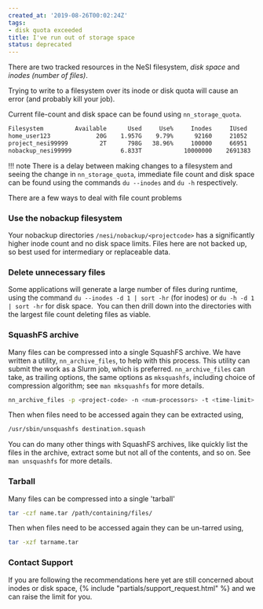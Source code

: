 ```yaml
---
created_at: '2019-08-26T00:02:24Z'
tags:
- disk quota exceeded
title: I've run out of storage space
status: deprecated
---
```


There are two tracked resources in the NeSI filesystem, *disk space* and
*inodes (number of files)*.

Trying to write to a filesystem over its inode or disk quota will cause
an error (and probably kill your job).

Current file-count and disk space can be found using `nn_storage_quota`.

```sh
Filesystem         Available      Used     Use%     Inodes     IUsed     IUse%
home_user123             20G    1.957G    9.79%      92160     21052    22.84%
project_nesi99999         2T      798G   38.96%     100000     66951    66.95%
nobackup_nesi99999              6.833T            10000000    2691383   26.91%
```

!!! note
     There is a delay between making changes to a filesystem and seeing the
     change in `nn_storage_quota`, immediate file count and disk space can
     be found using the commands `du --inodes` and `du -h` respectively.

There are a few ways to deal with file count problems

### Use the nobackup filesystem

Your nobackup directories `/nesi/nobackup/<projectcode>` has a significantly higher inode count and no disk space limits.
Files here are not backed up, so best used for intermediary or replaceable data.

### Delete unnecessary files

Some applications will generate a large number of files during
runtime, using the command `du --inodes -d 1 | sort -hr` (for
inodes) or `du -h -d 1 | sort -hr` for disk space.  You can then
drill down into the directories with the largest file count deleting
files as viable.

### SquashFS archive

Many files can be compressed into a single SquashFS archive. We have
written a utility, `nn_archive_files`, to help with this process.
This utility can submit the work as a Slurm job, which is
preferred. `nn_archive_files` can take, as trailing options, the
same options as `mksquashfs`, including choice of compression
algorithm; see `man mksquashfs` for more details.  

```sh
nn_archive_files -p <project-code> -n <num-processors> -t <time-limit> --verify -- /path/containing/files /path2/containing/files destination.squash
```

Then when files need to be accessed again they can be extracted
using,

```sh
/usr/sbin/unsquashfs destination.squash
```

You can do many other things with SquashFS archives, like quickly
list the files in the archive, extract some but not all of the
contents, and so on. See `man unsquashfs` for more details.

### Tarball

Many files can be compressed into a single 'tarball'

```sh
tar -czf name.tar /path/containing/files/
```

Then when files need to be accessed again they can be un-tarred
using,

```sh
tar -xzf tarname.tar
```

### Contact Support

If you are following the recommendations here yet are still concerned about inodes or disk space, {% include "partials/support_request.html" %} and we can raise the limit for you.
